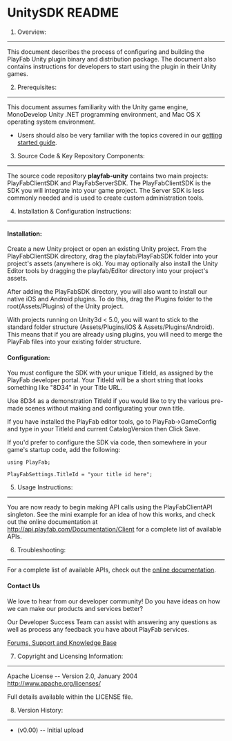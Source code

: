 UnitySDK README
========
1. Overview:
----
This document describes the process of configuring and building the PlayFab Unity plugin binary and distribution package. The document also contains instructions for developers to start using the plugin in their Unity games.


2. Prerequisites:
----
This document assumes familiarity with the Unity game engine, MonoDevelop Unity .NET programming environment, and Mac OS X operating system environment.

* Users should also be very familiar with the topics covered in our [getting started guide](https://playfab.com/getting-started).

3. Source Code & Key Repository Components:
----
The source code repository **playfab-unity** contains two main projects: PlayFabClientSDK and PlayFabServerSDK. The PlayFabClientSDK is the SDK you will integrate into your game project. The Server SDK is less commonly needed and is used to create custom administration tools.


4. Installation & Configuration Instructions:
----
#### Installation:
Create a new Unity project or open an existing Unity project. From the PlayFabClientSDK directory, drag the playfab/PlayFabSDK folder into your project's assets (anywhere is ok). You may optionally also install the Unity Editor tools by dragging the playfab/Editor directory into your project's assets.

After adding the PlayFabSDK directory, you will also want to install our native iOS and Android plugins. To do this, drag the Plugins folder to the root(Assets/Plugins) of the Unity project. 

With projects running on Unity3d < 5.0, you will want to stick to the standard folder structure (Assets/Plugins/iOS & Assets/Plugins/Android). This means that if you are already using plugins, you will need to merge the PlayFab files into your existing folder structure. 

#### Configuration:
You must configure the SDK with your unique TitleId, as assigned by the PlayFab developer portal. Your TitleId will be a short string that looks something like "8D34" in your Title URL.

Use 8D34 as a demonstration TitleId if you would like to try the various pre-made scenes without making and configurating your own title.

If you have installed the PlayFab editor tools, go to PlayFab->GameConfig and type in your TitleId and current CatalogVersion then Click Save.

If you'd prefer to configure the SDK via code, then somewhere in your game's startup code, add the following:

```
using PlayFab;

PlayFabSettings.TitleId = "your title id here";
```


5. Usage Instructions:
----
You are now ready to begin making API calls using the PlayFabClientAPI singleton. See the mini example for an idea of how this works, and check out the online documentation at http://api.playfab.com/Documentation/Client for a complete list of available APIs.


6. Troubleshooting:
----
For a complete list of available APIs, check out the [online documentation](http://api.playfab.com/Documentation/).

#### Contact Us
We love to hear from our developer community! 
Do you have ideas on how we can make our products and services better? 

Our Developer Success Team can assist with answering any questions as well as process any feedback you have about PlayFab services.

[Forums, Support and Knowledge Base](https://support.playfab.com/support/home)


7. Copyright and Licensing Information:
----
  Apache License -- 
  Version 2.0, January 2004
  http://www.apache.org/licenses/

  Full details available within the LICENSE file.

8. Version History:
----
* (v0.00) -- Initial upload
